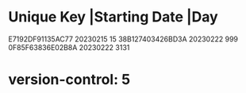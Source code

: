 # Unique Key        |Starting Date |Day
  E7192DF91135AC77   20230215       15
  38B127403426BD3A   20230222       999
  0F85F63836E02B8A   20230222       3131
# version-control: 5
